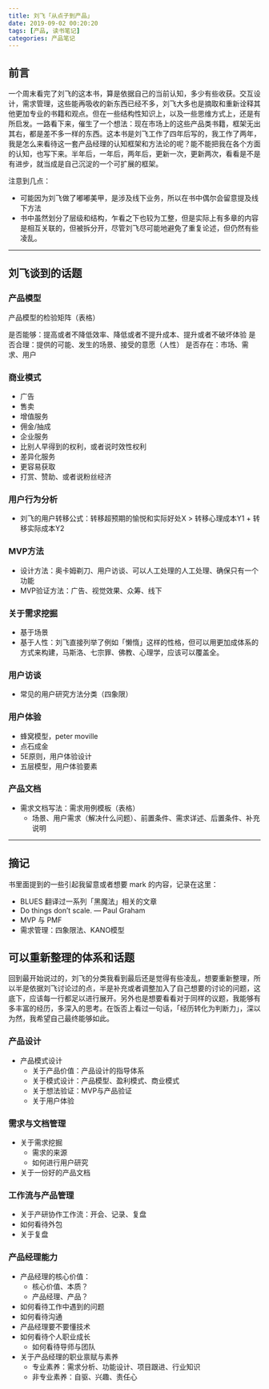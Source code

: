 ```yaml
---
title: 刘飞「从点子到产品」
date: 2019-09-02 00:20:20
tags: [产品, 读书笔记]
categories: 产品笔记
---
```


## 前言

一个周末看完了刘飞的这本书，算是依据自己的当前认知，多少有些收获。交互设计，需求管理，这些能再吸收的新东西已经不多，刘飞大多也是摘取和重新诠释其他更加专业的书籍和观点。但在一些结构性知识上，以及一些思维方式上，还是有所启发。一路看下来，催生了一个想法：现在市场上的这些产品类书籍，框架无出其右，都是差不多一样的东西。这本书是刘飞工作了四年后写的，我工作了两年，我是怎么来看待这一套产品经理的认知框架和方法论的呢？能不能把我在各个方面的认知，也写下来。半年后，一年后，两年后，更新一次，更新两次，看看是不是有进步，就当成是自己沉淀的一个可扩展的框架。

注意到几点：
- 可能因为刘飞做了嘟嘟美甲，是涉及线下业务，所以在书中偶尔会留意提及线下方法
- 书中虽然划分了层级和结构，乍看之下也较为工整，但是实际上有多章的内容是相互关联的，但被拆分开，尽管刘飞尽可能地避免了重复论述，但仍然有些凌乱。



---



## 刘飞谈到的话题

### 产品模型

产品模型的检验矩阵（表格）

是否能够：提高或者不降低效率、降低或者不提升成本、提升或者不破坏体验
是否合理：提供的可能、发生的场景、接受的意愿（人性）
是否存在：市场、需求、用户

### 商业模式

- 广告
- 售卖
- 增值服务
- 佣金/抽成
- 企业服务
- 比别人早得到的权利，或者说时效性权利
- 差异化服务
- 更容易获取
- 打赏、赞助、或者说粉丝经济

### 用户行为分析

- 刘飞的用户转移公式：转移超预期的愉悦和实际好处X > 转移心理成本Y1 + 转移实际成本Y2

### MVP方法

- 设计方法：奥卡姆剃刀、用户访谈、可以人工处理的人工处理、确保只有一个功能
- MVP验证方法：广告、视觉效果、众筹、线下

### 关于需求挖掘

- 基于场景
- 基于人性：刘飞直接列举了例如「懒惰」这样的性格，但可以用更加成体系的方式来构建，马斯洛、七宗罪、佛教、心理学，应该可以覆盖全。

### 用户访谈

- 常见的用户研究方法分类（四象限）

### 用户体验

- 蜂窝模型，peter moville
- 点石成金
- 5E原则，用户体验设计
- 五层模型，用户体验要素

### 产品文档

- 需求文档写法：需求用例模板（表格）
  - 场景、用户需求（解决什么问题）、前置条件、需求详述、后置条件、补充说明



---



## 摘记

书里面提到的一些引起我留意或者想要 mark 的内容，记录在这里：

- BLUES 翻译过一系列「黑魔法」相关的文章
- Do things don’t scale. — Paul Graham
- MVP 与 PMF
- 需求管理：四象限法、KANO模型



## 可以重新整理的体系和话题

回到最开始说过的，刘飞的分类我看到最后还是觉得有些凌乱，想要重新整理，所以半是依据刘飞讨论过的点，半是补充或者调整加入了自己想要的讨论的问题，这底下，应该每一行都足以进行展开。另外也是想要看看对于同样的议题，我能够有多丰富的经历，多深入的思考。在饭否上看过一句话，「经历转化为判断力」，深以为然，我希望自己最终能够如此。

### 产品设计
- 产品模式设计
	- 关于产品价值：产品设计的指导体系
	- 关于模式设计：产品模型、盈利模式、商业模式
	- 关于想法验证：MVP与产品验证
	- 关于用户体验

### 需求与文档管理
- 关于需求挖掘
	- 需求的来源
	- 如何进行用户研究
- 关于一份好的产品文档

### 工作流与产品管理
- 关于产研协作工作流：开会、记录、复盘
- 如何看待外包
- 关于复盘

### 产品经理能力
- 产品经理的核心价值：
  - 核心价值、本质？
  - 产品经理、产品？
- 如何看待工作中遇到的问题
- 如何看待沟通
- 产品经理要不要懂技术
- 如何看待个人职业成长
	- 如何看待导师与团队
- 关于产品经理的职业禀赋与素养
	- 专业素养：需求分析、功能设计、项目跟进、行业知识
	- 非专业素养：自驱、兴趣、责任心